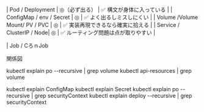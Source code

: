 | Pod / Deployment   | ◎（必ず出る） | ✅ 構文が身体に入っている |
| ConfigMap / env  / Secret  | ◎      | ✅ よく出るしミスしにくい |
| Volume /Volume Mount/ PV / PVC       | ◎      | ✅ 実装再現できるなら確実に拾える |
| Service / ClusterIP / Node| ◎      | ✅ ルーティング問題は点が取りやすい |

| Job / CろｎJob


関係図

kubectl explain po --recursive | grep volume
kubectl api-resources | grep volume

kubectl explain ConfigMap
kubectl explain Secret
kubectl explain po --recursive | grep securityContext
kubectl explain deploy --recursive | grep securityContext
